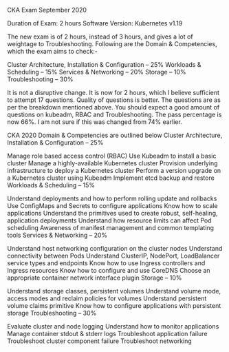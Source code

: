 CKA Exam September 2020

Duration of Exam: 2 hours
Software Version: Kubernetes v1.19

The new exam is of 2 hours, instead of 3 hours, and gives a lot of weightage to Troubleshooting. Following are the Domain & Competencies, which the exam aims to check:-

Cluster Architecture, Installation & Configuration – 25%
Workloads & Scheduling – 15%
Services & Networking – 20%
Storage – 10%
Troubleshooting – 30%

It is not a disruptive change.
It is now for 2 hours, which I believe sufficient to attempt 17 questions.
Quality of questions is better.
The questions are as per the breakdown mentioned above. You should expect a good amount of questions on kubeadm, RBAC and Troubleshooting.
The pass percentage is now 66%. I am not sure if this was changed from 74% earlier.


CKA 2020 Domain & Competencies are outlined below
Cluster Architecture, Installation & Configuration – 25%

Manage role based access control (RBAC)
Use Kubeadm to install a basic cluster
Manage a highly-available Kubernetes cluster
Provision underlying infrastructure to deploy a Kubernetes cluster
Perform a version upgrade on a Kubernetes cluster using Kubeadm
Implement etcd backup and restore
Workloads & Scheduling – 15%

Understand deployments and how to perform rolling update and rollbacks
Use ConfigMaps and Secrets to configure applications
Know how to scale applications
Understand the primitives used to create robust, self-healing, application deployments
Understand how resource limits can affect Pod scheduling
Awareness of manifest management and common templating tools
Services & Networking – 20% 

Understand host networking configuration on the cluster nodes
Understand connectivity between Pods
Understand ClusterIP, NodePort, LoadBalancer service types and endpoints
Know how to use Ingress controllers and Ingress resources
Know how to configure and use CoreDNS
Choose an appropriate container network interface plugin
Storage – 10%

Understand storage classes, persistent volumes
Understand volume mode, access modes and reclaim policies for volumes
Understand persistent volume claims primitive
Know how to configure applications with persistent storage
Troubleshooting – 30%

Evaluate cluster and node logging
Understand how to monitor applications
Manage container stdout & stderr logs
Troubleshoot application failure
Troubleshoot cluster component failure
Troubleshoot networking


